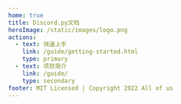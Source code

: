 ```yaml
---
home: true
title: Discord.py文档
heroImage: /static/images/logo.png
actions:
  - text: 快速上手
    link: /guide/getting-started.html
    type: primary
  - text: 项目简介
    link: /guide/
    type: secondary
footer: MIT Licensed | Copyright 2022 All of us
---
```

